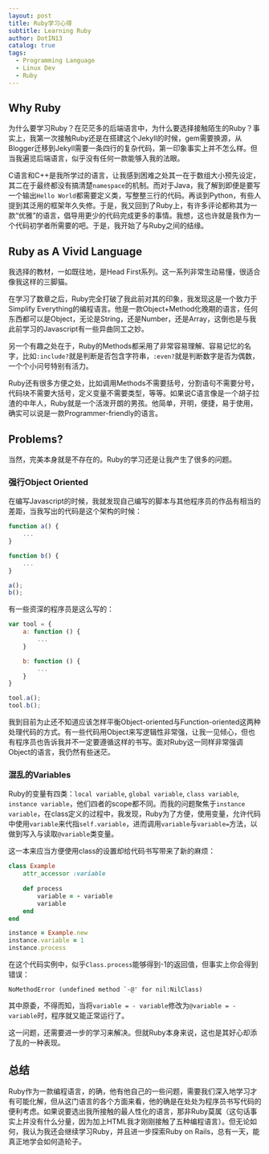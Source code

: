 ```yaml
---
layout: post
title: Ruby学习心得
subtitle: Learning Ruby
author: DotIN13
catalog: true
tags:
  - Programming Language
  - Linux Dev
  - Ruby
---
```


## Why Ruby

为什么要学习Ruby？在茫茫多的后端语言中，为什么要选择接触陌生的Ruby？事实上，我第一次接触Ruby还是在搭建这个Jekyll的时候，gem需要换源，从Blogger迁移到Jekyll需要一条四行的复杂代码，第一印象事实上并不怎么样。但当我遍览后端语言，似乎没有任何一款能够入我的法眼。

C语言和C++是我所学过的语言，让我感到困难之处其一在于数组大小预先设定，其二在于最终都没有搞清楚`namespace`的机制。而对于Java，我了解到即便是要写一个输出`Hello World`都需要定义类，写整整三行的代码。再谈到Python，有些人提到其泛用的框架年久失修。于是，我又回到了Ruby上，有许多评论都称其为一款“优雅”的语言，倡导用更少的代码完成更多的事情。我想，这也许就是我作为一个代码初学者所需要的吧。于是，我开始了与Ruby之间的结缘。

## Ruby as A Vivid Language

我选择的教材，一如既往地，是Head First系列。这一系列非常生动易懂，很适合像我这样的三脚猫。

在学习了数章之后，Ruby完全打破了我此前对其的印象，我发现这是一个致力于Simplify Everything的编程语言。他是一款Object+Method化晚期的语言，任何东西都可以是Object，无论是String，还是Number，还是Array，这倒也是与我此前学习的Javascript有一些异曲同工之妙。

另一个有趣之处在于，Ruby的Methods都采用了非常容易理解、容易记忆的名字，比如`:include?`就是判断是否包含字符串，`:even?`就是判断数字是否为偶数，一个个小问号特别有活力。

Ruby还有很多方便之处，比如调用Methods不需要括号，分割语句不需要分号，代码块不需要大括号，定义变量不需要类型，等等。如果说C语言像是一个胡子拉渣的中年人，Ruby就是一个活泼开朗的男孩。他简单，开明，便捷，易于使用，确实可以说是一款Programmer-friendly的语言。

## Problems?

当然，完美本身就是不存在的。Ruby的学习还是让我产生了很多的问题。

### 强行Object Oriented

在编写Javascript的时候，我就发现自己编写的脚本与其他程序员的作品有相当的差距，当我写出的代码是这个架构的时候：

```javascript
function a() {
    ...
}

function b() {
    ...
}

a();
b();
```

有一些资深的程序员是这么写的：

```javascript
var tool = {
    a: function () {
        ...
    }

    b: function () {
        ...
    }
}

tool.a();
tool.b();
```
我到目前为止还不知道应该怎样平衡Object-oriented与Function-oriented这两种处理代码的方式。有一些代码用Object来写逻辑性非常强，让我一见倾心，但也有程序员也告诉我并不一定要遵循这样的书写。面对Ruby这一同样非常强调Object的语言，我仍然有些迷茫。

### 混乱的Variables

Ruby的变量有四类：`local variable`, `global variable`, `class variable`, `instance variable`，他们四者的scope都不同。而我的问题聚焦于`instance variable`，在class定义的过程中，我发现，Ruby为了方便，使用变量，允许代码中使用`variable`来代指`self.variable`，进而调用`variable`与`variable=`方法，以做到写入与读取`@variable`类变量。

这一本来应当方便使用class的设置却给代码书写带来了新的麻烦：

```ruby
class Example
    attr_accessor :variable
    
    def process
        variable = - variable
        variable
    end
end

instance = Example.new
instance.variable = 1
instance.process
```

在这个代码实例中，似乎`Class.process`能够得到-1的返回值，但事实上你会得到错误：

```
NoMethodError (undefined method `-@' for nil:NilClass)
```

其中原委，不得而知，当将`variable = - variable`修改为`@variable = - variable`时，程序就又能正常运行了。

这一问题，还需要进一步的学习来解决。但就Ruby本身来说，这也是其好心却添了乱的一种表现。

## 总结

Ruby作为一款编程语言，的确，他有他自己的一些问题，需要我们深入地学习才有可能化解，但从这门语言的各个方面来看，他的确是在处处为程序员书写代码的便利考虑。如果说要选出我所接触的最人性化的语言，那非Ruby莫属（这句话事实上并没有什么分量，因为加上HTML我才刚刚接触了五种编程语言）。但无论如何，我认为我还会继续学习Ruby，并且进一步探索Ruby on Rails，总有一天，能真正地学会如何造轮子。